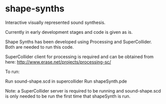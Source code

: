 shape-synths
============

Interactive visually represented sound synthesis.

Currently in early development stages and code is given as is.

Shape Synths has been developed using Processing and SuperCollider. Both are needed to run this code.

SuperCollider client for processing is required and can be obtained from here: http://www.erase.net/projects/processing-sc/

To run:

Run sound-shape.scd in supercollider
Run shapeSynth.pde

Note: a SuperCollider server is required to be running and sound-shape.scd is only needed to be run the first time that shapeSynth is run.